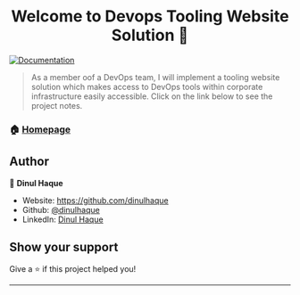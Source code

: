 <h1 align="center">Welcome to Devops Tooling Website Solution 👋</h1>
<p>
  <a href="https://github.com/dinulhaque/devopstooling/blob/master/devops-tooling-website-solution.md" target="_blank">
    <img alt="Documentation" src="https://img.shields.io/badge/documentation-yes-brightgreen.svg" />
  </a>
</p>

> As a member oof a DevOps team, I will implement a tooling website solution which makes access to DevOps tools within corporate infrastructure easily accessible. Click on the link below to see the project notes.

### 🏠 [Homepage](https://github.com/dinulhaque/devopstooling)


## Author

👤 **Dinul Haque**

* Website: https://github.com/dinulhaque
* Github: [@dinulhaque](https://github.com/dinulhaque)
* LinkedIn: [Dinul Haque](https://www.linkedin.com/in/dinul-haque-aws-linux-sysadmin/)

## Show your support

Give a ⭐️ if this project helped you!

***
